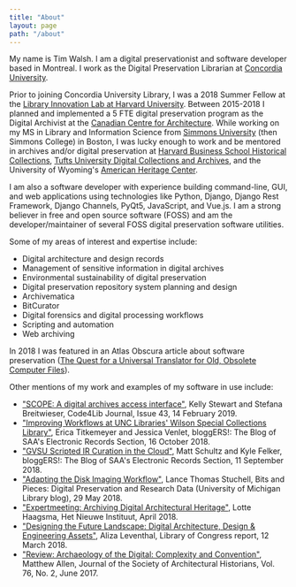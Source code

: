 ```yaml
---
title: "About"
layout: page
path: "/about"
---
```


My name is Tim Walsh. I am a digital preservationist and software developer based in Montreal. I work as the Digital Preservation Librarian at [Concordia University](https://concordia.ca).

Prior to joining Concordia University Library, I was a 2018 Summer Fellow at the [Library Innovation Lab at Harvard University](https://lil.law.harvard.edu). Between 2015-2018 I planned and implemented a 5 FTE digital preservation program as the Digital Archivist at the [Canadian Centre for Architecture](https://cca.qc.ca). While working on my MS in Library and Information Science from [Simmons University](https://www.simmons.edu/) (then Simmons College) in Boston, I was lucky enough to work and be mentored in archives and/or digital preservation at [Harvard Business School Historical Collections](https://library.harvard.edu/libraries/baker-business), [Tufts University Digital Collections and Archives](https://sites.tufts.edu/dca/), and the University of Wyoming's [American Heritage Center](http://www.uwyo.edu/ahc/).


I am also a software developer with experience building command-line, GUI, and web applications using technologies like Python, Django, Django Rest Framework, Django Channels, PyQt5, JavaScript, and Vue.js. I am a strong believer in free and open source software (FOSS) and am the developer/maintainer of several FOSS digital preservation software utilities.

Some of my areas of interest and expertise include:

* Digital architecture and design records
* Management of sensitive information in digital archives
* Environmental sustainability of digital preservation
* Digital preservation repository system planning and design
* Archivematica
* BitCurator
* Digital forensics and digital processing workflows
* Scripting and automation
* Web archiving

In 2018 I was featured in an Atlas Obscura article about software preservation ([The Quest for a Universal Translator for Old, Obsolete Computer Files](https://www.atlasobscura.com/articles/how-to-open-old-computer-files)).

Other mentions of my work and examples of my software in use include:

* ["SCOPE: A digital archives access interface"](https://journal.code4lib.org/articles/14283), Kelly Stewart and Stefana Breitwieser, Code4Lib Journal, Issue 43, 14 February 2019.
* ["Improving Workflows at UNC Libraries' Wilson Special Collections Library"](https://saaers.wordpress.com/2018/10/16/improving-workflows-at-unc-libraries-wilson-special-collections-library/), Erica Titkemeyer and Jessica Venlet, bloggERS!: The Blog of SAA's Electronic Records Section, 16 October 2018.
* ["GVSU Scripted IR Curation in the Cloud"](https://saaers.wordpress.com/2018/09/11/gvsu-scripted-ir-curation-in-the-cloud/), Matt Schultz and Kyle Felker, bloggERS!: The Blog of SAA's Electronic Records Section, 11 September 2018.  
* ["Adapting the Disk Imaging Workflow"](https://www.lib.umich.edu/blogs/bits-and-pieces/adapting-disk-imaging-workflow), Lance Thomas Stuchell, Bits and Pieces: Digital Preservation and Research Data (University of Michigan Library blog), 29 May 2018.  
* ["Expertmeeting: Archiving Digital Architectural Heritage"](https://collectie.hetnieuweinstituut.nl/en/preservation/meeting-experts-archiving-digital-architectural-heritage), Lotte Haagsma, Het Nieuwe Instituut, April 2018. 
* ["Designing the Future Landscape: Digital Architecture, Design & Engineering Assets"](https://loc.gov/preservation/digital/meetings/DesigningTheFutureLandscapeReport.pdf), Aliza Leventhal, Library of Congress report, 12 March 2018.   
* ["Review: Archaeology of the Digital: Complexity and Convention"](http://jsah.ucpress.edu/content/76/2/261), Matthew Allen, Journal of the Society of Architectural Historians, Vol. 76, No. 2, June 2017.
